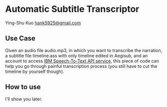 # Automatic Subtitle Transcriptor

Ying-Shu Kuo <hank5925@gmail.com>

## Use Case
Given an audio file audio.mp3, in which you want to transcribe the narration, a subtitle file timeline.ass with only timeline edited in Aegisub, and an account to access [IBM Speech-To-Text API service](http://www.ibm.com/smarterplanet/us/en/ibmwatson/developercloud/speech-to-text.html), this piece of code can help you go through painful transcription process (you still have to cut the timeline by yourself though).

## How to use
I'll show you later.
